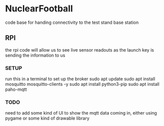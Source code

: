 # NuclearFootball

code base for handing connectivity to the test stand base station

## RPI

the rpi code will allow us to see live sensor readouts as the launch key is sending the information to us

### SETUP

run this in a terminal to set up the broker
  sudo apt update
  sudo apt install mosquitto mosquitto-clients -y
  sudo apt install python3-pip
  sudo apt install paho-mqtt

### TODO

need to add some kind of UI to show the mqtt data coming in, either using pygame or some kind of drawable library

